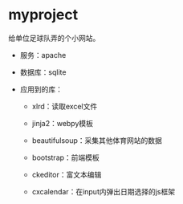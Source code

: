 # myproject
 给单位足球队弄的个小网站。

* 服务：apache

* 数据库：sqlite

* 应用到的库：

  * xlrd：读取excel文件
  
  * jinja2：webpy模板
  
  * beautifulsoup：采集其他体育网站的数据
  
  * bootstrap：前端模板
  
  * ckeditor：富文本编辑
  
  * cxcalendar：在input内弹出日期选择的js框架
  
